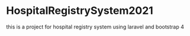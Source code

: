 # HospitalRegistrySystem2021
this is a project for hospital registry system using laravel and bootstrap 4 
